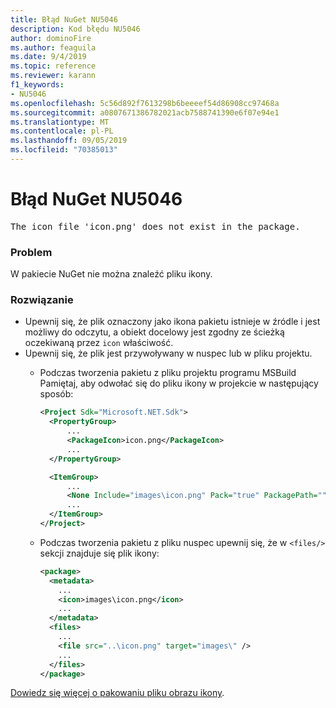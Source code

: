 ```yaml
---
title: Błąd NuGet NU5046
description: Kod błędu NU5046
author: dominoFire
ms.author: feaguila
ms.date: 9/4/2019
ms.topic: reference
ms.reviewer: karann
f1_keywords:
- NU5046
ms.openlocfilehash: 5c56d892f7613298b6beeeef54d86908cc97468a
ms.sourcegitcommit: a0807671386782021acb7588741390e6f07e94e1
ms.translationtype: MT
ms.contentlocale: pl-PL
ms.lasthandoff: 09/05/2019
ms.locfileid: "70385013"
---
```

# <a name="nuget-error-nu5046"></a>Błąd NuGet NU5046

<pre>The icon file 'icon.png' does not exist in the package.</pre>


### <a name="issue"></a>Problem

W pakiecie NuGet nie można znaleźć pliku ikony.


### <a name="solution"></a>Rozwiązanie

- Upewnij się, że plik oznaczony jako ikona pakietu istnieje w źródle i jest możliwy do odczytu, a obiekt docelowy jest zgodny ze ścieżką oczekiwaną przez `icon` właściwość.
- Upewnij się, że plik jest przywoływany w nuspec lub w pliku projektu.
  * Podczas tworzenia pakietu z pliku projektu programu MSBuild Pamiętaj, aby odwołać się do pliku ikony w projekcie w następujący sposób:

    ```xml
    <Project Sdk="Microsoft.NET.Sdk">
      <PropertyGroup>
          ...
          <PackageIcon>icon.png</PackageIcon>
          ...
      </PropertyGroup>

      <ItemGroup>
          ...
          <None Include="images\icon.png" Pack="true" PackagePath=""/>
          ...
      </ItemGroup>
    </Project>
    ```

  * Podczas tworzenia pakietu z pliku nuspec upewnij się, że w `<files/>` sekcji znajduje się plik ikony:

    ```xml
    <package>
      <metadata>
        ...
        <icon>images\icon.png</icon>
        ...
      </metadata>
      <files>
        ...
        <file src="..\icon.png" target="images\" />
        ...
      </files>
    </package>
    ```

[Dowiedz się więcej o pakowaniu pliku obrazu ikony](../msbuild-targets.md#packing-an-icon-image-file).
